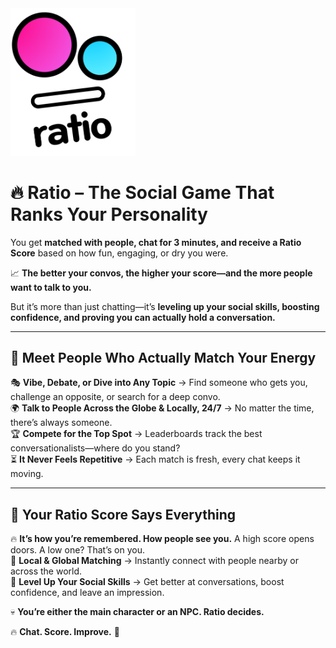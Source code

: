 <div align="left">
  <img src="https://github.com/gv3Dev/ratio.me/blob/main/assets/ratio-clipped.png?raw=true" alt="Ratio App" width="200"/>
</div>

# 🔥 Ratio – The Social Game That Ranks Your Personality

You get **matched with people, chat for 3 minutes, and receive a Ratio Score** based on how fun, engaging, or dry you were.

📈 **The better your convos, the higher your score—and the more people want to talk to you.**

But it’s more than just chatting—it’s **leveling up your social skills, boosting confidence, and proving you can actually hold a conversation.**

---

## 🔹 Meet People Who Actually Match Your Energy
🎭 **Vibe, Debate, or Dive into Any Topic** → Find someone who gets you, challenge an opposite, or search for a deep convo.  
🌍 **Talk to People Across the Globe & Locally, 24/7** → No matter the time, there’s always someone.  
🏆 **Compete for the Top Spot** → Leaderboards track the best conversationalists—where do you stand?  
⏳ **It Never Feels Repetitive** → Each match is fresh, every chat keeps it moving.  

---

## 🔹 Your Ratio Score Says Everything
🔥 **It’s how you’re remembered. How people see you.** A high score opens doors. A low one? That’s on you.  
📍 **Local & Global Matching** → Instantly connect with people nearby or across the world.  
🚀 **Level Up Your Social Skills** → Get better at conversations, boost confidence, and leave an impression.  

💀 **You’re either the main character or an NPC. Ratio decides.**

🔥 **Chat. Score. Improve.** 🚀